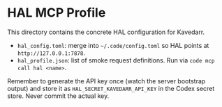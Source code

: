 # HAL MCP Profile

This directory contains the concrete HAL configuration for Kavedarr.

- `hal_config.toml`: merge into `~/.code/config.toml` so HAL points at `http://127.0.0.1:7878`.
- `hal_profile.json`: list of smoke request definitions. Run via `code mcp call hal <name>`.

Remember to generate the API key once (watch the server bootstrap output) and store it as `HAL_SECRET_KAVEDARR_API_KEY` in the Codex secret store. Never commit the actual key.
